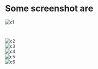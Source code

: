 # Some screenshot are 
<p>
  
  ![c1](https://github.com/amar9971/Student_management_system/assets/43489064/1fbdee3a-b22c-4787-a997-ba3bb4b134ba)

<br>

  ![c2](https://github.com/amar9971/Student_management_system/assets/43489064/b2095f7d-a0ab-4704-afa7-c61583e57a4e)
<br>
![c3](https://github.com/amar9971/Student_management_system/assets/43489064/8a6e43e2-e2cc-4add-8d80-d1d26e929070)
<br>
![c4](https://github.com/amar9971/Student_management_system/assets/43489064/6bb47b0a-02f1-4381-a3a1-b68394d8ba0b)
<br>
![c5](https://github.com/amar9971/Student_management_system/assets/43489064/ec0ba358-df1c-46ae-a79f-1da910dcb431)
<br>
![c6](https://github.com/amar9971/Student_management_system/assets/43489064/784efd6b-3041-4541-b285-9dfc948fa9d4)

</p>
